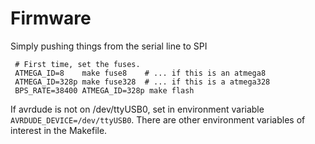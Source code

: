 Firmware
========

Simply pushing things from the serial line to SPI

```
 # First time, set the fuses.
 ATMEGA_ID=8    make fuse8    # ... if this is an atmega8
 ATMEGA_ID=328p make fuse328  # ... if this is a atmega328
 BPS_RATE=38400 ATMEGA_ID=328p make flash
```

If avrdude is not on /dev/ttyUSB0, set in environment variable `AVRDUDE_DEVICE=/dev/ttyUSB0`. There are other environment variables of interest in the Makefile.
